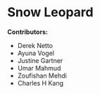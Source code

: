 # Snow Leopard

**Contributors:**
- Derek Netto
- Ayuna Vogel 
- Justine Gartner
- Umar Mahmud
- Zoufishan Mehdi
- Charles H Kang
